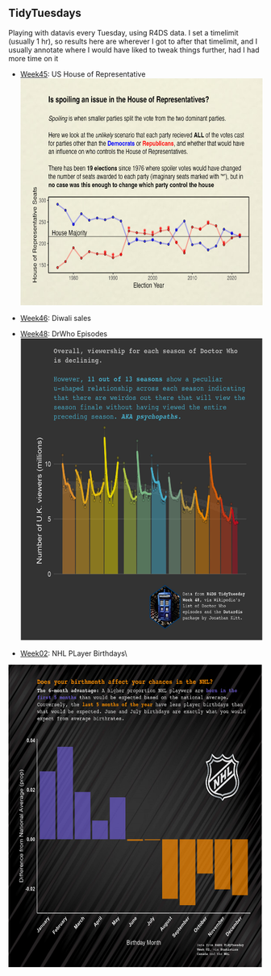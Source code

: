 ## TidyTuesdays

Playing with datavis every Tuesday, using R4DS data. I set a timelimit (usually 1 hr), so results here are wherever I got to after that timelimit, and I usually annotate where I would have liked to tweak things further, had I had more time on it

-   [Week45](code/2023_week45.md): US House of Representative\
    <img src="figures/week_45.jpg" width="600" height="450"/>

-   [Week46](code/2023_week46.rmd): Diwali sales

-   [Week48](code/2023_week48.md): DrWho Episodes\
    <img src="figures/week_48.jpg" width="600" height="600"/>
    
-   [Week02](code/2023_week02.md): NHL PLayer Birthdays\
<img src="figures/TT24_week02.jpg" width="600" height="600"/>


